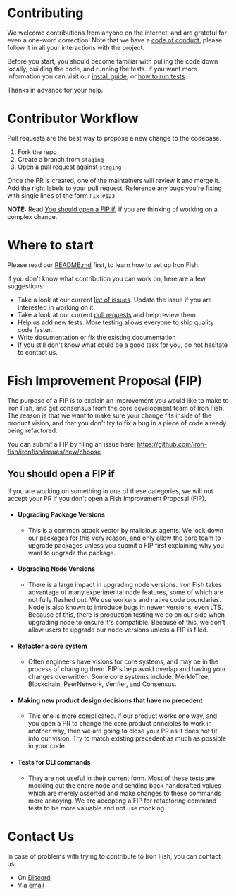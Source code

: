 # Contributing

We welcome contributions from anyone on the internet, and are grateful for even a one-word correction! Note that we have a [code of conduct](./CODE_OF_CONDUCT.md), please follow it in all your interactions with the project.

Before you start, you should become familiar with pulling the code down locally, building the code, and running the tests. If you want more information you can visit our [install guide](https://github.com/iron-fish/ironfish#install), or [how to run tests](https://github.com/iron-fish/ironfish#running-tests).

Thanks in advance for your help.

# Contributor Workflow

Pull requests are the best way to propose a new change to the codebase.

1. Fork the repo
1. Create a branch from `staging`
1. Open a pull request against `staging`

Once the PR is created, one of the maintainers will review it and merge it. Add the right labels to your pull request. Reference any bugs you're fixing with single lines of the form `Fix #123`

**NOTE:** Read [You should open a FIP if](#you-should-open-a-fip-if), if you are thinking of working on a complex change.

# Where to start

Please read our [README.md](./README.md) first, to learn how to set up Iron Fish.

If you don't know what contribution you can work on, here are a few suggestions:
* Take a look at our current [list of issues](https://github.com/iron-fish/ironfish/issues). Update the issue if you are interested in working on it.
* Take a look at our current [pull requests](https://github.com/iron-fish/ironfish/pulls) and help review them.
* Help us add new tests. More testing allows everyone to ship quality code faster.
* Write documentation or fix the existing documentation
* If you still don't know what could be a good task for you, do not hesitate to contact us.

# Fish Improvement Proposal (FIP)

The purpose of a FIP is to explain an improvement you would like to make to Iron Fish, and get consensus from the core development team of Iron Fish. The reason is that we want to make sure your change fits inside of the product vision, and that you don't try to fix a bug in a piece of code already being refactored.

You can submit a FIP by filing an issue here: https://github.com/iron-fish/ironfish/issues/new/choose

## You should open a FIP if

If you are working on something in one of these categories, we will not accept your PR if you don't open a Fish Improvement Proposal (FIP).

 - #### Upgrading Package Versions
   - This is a common attack vector by malicious agents. We lock down our packages for this very reason, and only allow the core team to upgrade packages unless you submit a FIP first explaining why you want to upgrade the package.
 - #### Upgrading Node Versions
   - There is a large impact in upgrading node versions. Iron Fish takes advantage of many experimental node features, some of which are not fully fleshed out. We use workers and native code boundaries. Node is also known to introduce bugs in newer versions, even LTS. Because of this, there is production testing we do on our side when upgrading node to ensure it's compatible. Because of this, we don't allow users to upgrade our node versions unless a FIP is filed.
 - #### Refactor a core system
   - Often engineers have visions for core systems, and may be in the process of changing them. FIP's help avoid overlap and having your changes overwritten. Some core systems include: MerkleTree, Blockchain, PeerNetwork, Verifier, and Consensus.
 - #### Making new product design decisions that have no precedent
   - This one is more complicated. If our product works one way, and you open a PR to change the core product principles to work in another way, then we are going to close your PR as it does not fit into our vision. Try to match existing precedent as much as possible in your code.
 - #### Tests for CLI commands
   - They are not useful in their current form. Most of these tests are mocking out the entire node and sending back handcrafted values which are merely asserted and make changes to these commands more annoying. We are accepting a FIP for refactoring command tests to be more valuable and not use mocking.


# Contact Us

In case of problems with trying to contribute to Iron Fish, you can contact us:
* On [Discord](https://discord.gg/ironfish)
* Via [email](mailto:contact@ironfish.network)
